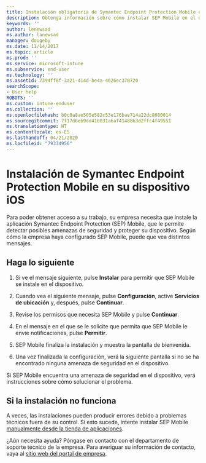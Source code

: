 ```yaml
---
title: Instalación obligatoria de Symantec Endpoint Protection Mobile en el dispositivo iOS | Microsoft Docs
description: Obtenga información sobre cómo instalar SEP Mobile en el dispositivo iOS.
keywords: ''
author: lenewsad
ms.author: lanewsad
manager: dougeby
ms.date: 11/14/2017
ms.topic: article
ms.prod: ''
ms.service: microsoft-intune
ms.subservice: end-user
ms.technology: ''
ms.assetid: 7394ff8f-3a21-414d-be4a-4626ec370720
searchScope:
- User help
ROBOTS: ''
ms.custom: intune-enduser
ms.collection: ''
ms.openlocfilehash: b0c0a8ae505e582c53e176bae714a22dc8680014
ms.sourcegitcommit: 7f17d6eb9dd41b031a6af4148863d2ffc4f49551
ms.translationtype: HT
ms.contentlocale: es-ES
ms.lasthandoff: 04/21/2020
ms.locfileid: "79334956"
---
```

# <a name="install-symantec-endpoint-protection-mobile-on-your-ios-device"></a>Instalación de Symantec Endpoint Protection Mobile en su dispositivo iOS

Para poder obtener acceso a su trabajo, su empresa necesita que instale la aplicación Symantec Endpoint Protection (SEP) Mobile, que le permite detectar posibles amenazas de seguridad y proteger su dispositivo. Según cómo la empresa haya configurado SEP Mobile, puede que vea distintos mensajes.

## <a name="what-you-need-to-do"></a>Haga lo siguiente

1. Si ve el mensaje siguiente, pulse **Instalar** para permitir que SEP Mobile se instale en el dispositivo.

2. Cuando vea el siguiente mensaje, pulse **Configuración**, active **Servicios de ubicación** y, después, pulse **Continuar**.

3. Revise los permisos que necesita SEP Mobile y pulse **Continuar**.

4. En el mensaje en el que se le solicite que permita que SEP Mobile le envíe notificaciones, pulse **Permitir**.

5. SEP Mobile finaliza la instalación y muestra la pantalla de bienvenida.

6. Una vez finalizada la configuración, verá la siguiente pantalla si no se ha encontrado ninguna amenaza de seguridad en el dispositivo.

Si SEP Mobile encuentra una amenaza de seguridad en el dispositivo, verá instrucciones sobre cómo solucionar el problema.

## <a name="if-the-installation-doesnt-work"></a>Si la instalación no funciona

A veces, las instalaciones pueden producir errores debido a problemas técnicos fuera de su control. Si esto sucede, intente instalar SEP Mobile [manualmente desde la tienda de aplicaciones](https://itunes.apple.com/app/sep-mobile/id695620821).

¿Aún necesita ayuda? Póngase en contacto con el departamento de soporte técnico de la empresa. Para averiguar su información de contacto, vaya al [sitio web del portal de empresa](https://go.microsoft.com/fwlink/?linkid=2010980).

